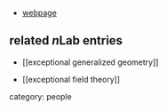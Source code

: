 
* [webpage](http://www.theorie.physik.uni-muenchen.de/cosmology/members/former_mem/hohm/index.html)

## related $n$Lab entries

* [[exceptional generalized geometry]]

* [[exceptional field theory]]

category: people
